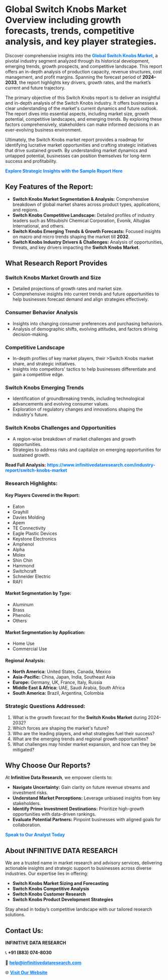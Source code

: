 <h1>Global Switch Knobs Market Overview including growth forecasts, trends, competitive analysis, and key player strategies.</h1>
<p>
Discover comprehensive insights into the 
<a href="https://www.infinitivedataresearch.com/industry-report/switch-knobs-market" rel="dofollow" style="color: #007BFF; text-decoration: none;"><strong>Global Switch Knobs Market</strong></a>, a pivotal industry segment analyzed through its historical development, emerging trends, growth prospects, and competitive landscape. This report offers an in-depth analysis of production capacity, revenue structures, cost management, and profit margins. Spanning the forecast period of <strong>2024–2033</strong>, the report highlights key drivers, growth rates, and the market’s current and future trajectory.
</p>
<p>
The primary objective of this Switch Knobs report is to deliver an insightful and in-depth analysis of the Switch Knobs industry. It offers businesses a clear understanding of the market's current dynamics and future outlook. The report dives into essential aspects, including market size, growth potential, competitive landscapes, and emerging trends. By exploring these factors comprehensively, stakeholders can make informed decisions in an ever-evolving business environment.
</p>
<p>
Ultimately, the Switch Knobs market report provides a roadmap for identifying lucrative market opportunities and crafting strategic initiatives that drive sustained growth. By understanding market dynamics and untapped potential, businesses can position themselves for long-term success and profitability.
</p>
<p>
<a href="https://www.infinitivedataresearch.com/request-sample/reportId=106404" style="color: #007BFF; text-decoration: none;"><strong>Explore Strategic Insights with the Sample Report Here</strong></a>
</p>

<h2>Key Features of the Report:</h2>
<ul>
<li><strong>Switch Knobs Market Segmentation & Analysis:</strong> Comprehensive breakdown of global market shares across product types, applications, and regions.</li>
<li><strong>Switch Knobs Competitive Landscape:</strong> Detailed profiles of industry leaders such as Mitsubishi Chemical Corporation, Evonik, Altuglas International, and others.</li>
<li><strong>Switch Knobs Emerging Trends & Growth Forecasts:</strong> Focused insights on macro and micro trends shaping the market till <strong>2032</strong>.</li>
<li><strong>Switch Knobs Industry Drivers & Challenges:</strong> Analysis of opportunities, threats, and key drivers impacting the <strong>Switch Knobs Market</strong>.</li>
</ul>

<h2>What Research Report Provides</h2>
<h3>Switch Knobs Market Growth and Size</h3>
<ul>
<li>Detailed projections of growth rates and market size.</li>
<li>Comprehensive insights into current trends and future opportunities to help businesses forecast demand and align strategies effectively.</li>
</ul>

<h3>Consumer Behavior Analysis</h3>
<ul>
<li>Insights into changing consumer preferences and purchasing behaviors.</li>
<li>Analysis of demographic shifts, evolving attitudes, and factors driving decision-making.</li>
</ul>

<h3>Competitive Landscape</h3>
<ul>
<li>In-depth profiles of key market players, their >Switch Knobs market share, and strategic initiatives.</li>
<li>Insights into competitors' tactics to help businesses differentiate and gain a competitive edge.</li>
</ul>

<h3>Switch Knobs Emerging Trends</h3>
<ul>
<li>Identification of groundbreaking trends, including technological advancements and evolving consumer values.</li>
<li>Exploration of regulatory changes and innovations shaping the industry's future.</li>
</ul>

<h3>Switch Knobs Challenges and Opportunities</h3>
<ul>
<li>A region-wise breakdown of market challenges and growth opportunities.</li>
<li>Strategies to address risks and capitalize on emerging opportunities for sustained growth.</li>
</ul>
<p><strong>Read Full Analysis:</strong> <a href="https://www.infinitivedataresearch.com/industry-report/switch-knobs-market" rel="dofollow" style="color: #007BFF; text-decoration: none;"><strong>https://www.infinitivedataresearch.com/industry-report/switch-knobs-market</strong></a></p>
<h3>Research Highlights:</h3>
<h4>Key Players Covered in the Report:</h4>
<ul><li>Eaton</li><li>Grayhill</li><li>Davies Molding</li><li>Apem</li><li>TE Connectivity</li><li>Eagle Plastic Devices</li><li>Keystone Electronics</li><li>Amphenol</li><li>Alpha</li><li>Molex</li><li>Shin Chin</li><li>Hammond</li><li>Switchcraft</li><li>Schneider Electric</li><li>RAFI</li></ul>
<h4>Market Segmentation by Type:</h4>
<ul><li>Aluminum</li><li>Brass</li><li>Phenolic</li><li>Others</li></ul>
<h4>Market Segmentation by Application:</h4>
<ul><li>Home Use</li><li>Commercial Use</li></ul>

<h4>Regional Analysis:</h4>
<ul>
<li><strong>North America:</strong> United States, Canada, Mexico</li>
<li><strong>Asia-Pacific:</strong> China, Japan, India, Southeast Asia</li>
<li><strong>Europe:</strong> Germany, UK, France, Italy, Russia</li>
<li><strong>Middle East & Africa:</strong> UAE, Saudi Arabia, South Africa</li>
<li><strong>South America:</strong> Brazil, Argentina, Colombia</li>
</ul>

<h3>Strategic Questions Addressed:</h3>
<ol>
<li>What is the growth forecast for the <strong>Switch Knobs Market</strong> during 2024–2032?</li>
<li>Which forces are shaping the market's future?</li>
<li>Who are the leading players, and what strategies fuel their success?</li>
<li>What are the emerging trends and regional growth opportunities?</li>
<li>What challenges may hinder market expansion, and how can they be mitigated?</li>
</ol>

<h2>Why Choose Our Reports?</h2>
<p>At <strong>Infinitive Data Research</strong>, we empower clients to:</p>
<ul>
<li><strong>Navigate Uncertainty:</strong> Gain clarity on future revenue streams and investment risks.</li>
<li><strong>Understand Market Perceptions:</strong> Leverage unbiased insights from key stakeholders.</li>
<li><strong>Identify Prime Investment Destinations:</strong> Prioritize high-growth opportunities with data-driven rankings.</li>
<li><strong>Evaluate Potential Partners:</strong> Pinpoint businesses with aligned goals for collaboration.</li>
</ul>
<p><a href="https://www.infinitivedataresearch.com/industry-report/switch-knobs-market" rel="dofollow" style="color: #007BFF; text-decoration: none;"><strong>Speak to Our Analyst Today</strong></a></p>

<h2>About INFINITIVE DATA RESEARCH</h2>
<p>We are a trusted name in market research and advisory services, delivering actionable insights and strategic support to businesses across diverse industries. Our expertise lies in offering:</p>
<ul>
<li><strong>Switch Knobs Market Sizing and Forecasting</strong></li>
<li><strong>Switch Knobs Competitive Analysis</strong></li>
<li><strong>Switch Knobs Customer Research</strong></li>
<li><strong>Switch Knobs Product Development Strategies</strong></li>
</ul>
<p>Stay ahead in today’s competitive landscape with our tailored research solutions.</p>

<h2>Contact Us:</h2>
<p><strong>INFINITIVE DATA RESEARCH</strong></p>
<p>📞 <strong>+91 (883) 074-8030</strong></p>
<p>📧 <strong><a href="mailto:help@infinitivedataresearch.com" style="color: #007BFF;">help@infinitivedataresearch.com</a></strong></p>
<p>🌐 <strong><a href="https://www.infinitivedataresearch.com" rel="dofollow" style="color: #007BFF;">Visit Our Website</a></strong></p>